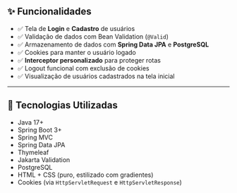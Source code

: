 
## ✨ Funcionalidades

- ✅ Tela de **Login** e **Cadastro** de usuários
- ✅ Validação de dados com Bean Validation (`@Valid`)
- ✅ Armazenamento de dados com **Spring Data JPA** e **PostgreSQL**
- ✅ Cookies para manter o usuário logado
- ✅ **Interceptor personalizado** para proteger rotas
- ✅ Logout funcional com exclusão de cookies
- ✅ Visualização de usuários cadastrados na tela inicial

---

## 🚀 Tecnologias Utilizadas

- Java 17+
- Spring Boot 3+
- Spring MVC
- Spring Data JPA
- Thymeleaf
- Jakarta Validation
- PostgreSQL
- HTML + CSS (puro, estilizado com gradientes)
- Cookies (via `HttpServletRequest` e `HttpServletResponse`)
